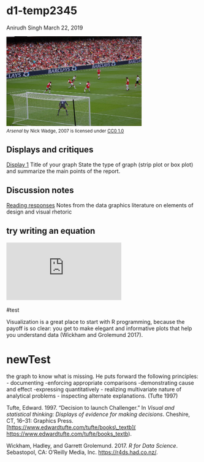 d1-temp2345
================
Anirudh Singh
March 22, 2019

<img src="../resources/arsenal.jpg" width="70%" /> <small> <br> <i>Arsenal</i> by Nick Wadge, 2007 is licensed under <a href="https://creativecommons.org/licenses/by-nc/2.0/">CC0 1.0</a> <br> </small>

Displays and critiques
----------------------

[Display 1](reports/d1-temp.md) Title of your graph
State the type of graph (strip plot or box plot) and summarize the main points of the report.

Discussion notes
----------------

[Reading responses](reports/reading-responses.md) Notes from the data graphics literature on elements of design and visual rhetoric

try writing an equation
-----------------------

![
m\\ddot{x} + c \\dot{x} + kx = F
](https://latex.codecogs.com/png.latex?%0Am%5Cddot%7Bx%7D%20%2B%20c%20%5Cdot%7Bx%7D%20%2B%20kx%20%3D%20F%0A "
m\ddot{x} + c \dot{x} + kx = F
")

 \#test

Visualization is a great place to start with R programming, because the payoff is so clear: you get to make elegant and informative plots that help you understand data (Wickham and Grolemund 2017).

newTest
=======

the graph to know what is missing. He puts forward the following principles: - documenting -enforcing appropriate comparisons -demonstrating cause and effect -expressing quantitatively - realizing multivariate nature of analytical problems - inspecting alternate explanations. (Tufte 1997)

Tufte, Edward. 1997. “Decision to launch Challenger.” In *Visual and statistical thinking: Displays of evidence for making decisions*. Cheshire, CT, 16–31: Graphics Press. [https://www.edwardtufte.com/tufte/books\_textb]( https://www.edwardtufte.com/tufte/books_textb).

Wickham, Hadley, and Garrett Grolemund. 2017. *R for Data Science*. Sebastopol, CA: O’Reilly Media, Inc. <https://r4ds.had.co.nz/>.
